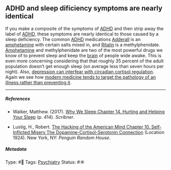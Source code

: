 ## ADHD and sleep dificiency symptoms are nearly identical

If you make a composite of the symptoms of [ADHD](ADHD.md) and then strip away the label of [ADHD](ADHD.md), these symptoms are nearly identical to those caused by a sleep deficiency. The common [ADHD](ADHD.md) medications [Adderall]() is an [amphetamine]() with certain salts mixed in, and [Ritalin]() is a methylphenidate. [Amphetamine]() and methylphenidate are two of the most powerful drugs we know of to prevent sleep and keep the [brain](Brain.md) of people wide awake. This is even more concerning considering that that roughly 35 percent of the adult population doesn’t get enough sleep (on average less than seven hours per night). Also, [depression can interfear with circadian cortisol regulation](Depression%20can%20interfear%20with%20circadian%20cortisol%20regulation.md). Again we see how [modern medicine tends to target the pathology of an illness rather than preventing it](Modern%20medicine%20tends%20to%20target%20the%20pathology%20of%20an%20illness%20rather%20than%20preventing%20it.md).

---

##### References

* Walker, Matthew. (2017). [Why We Sleep Chapter 14. Hurting and Helping Your Sleep](Why%20We%20Sleep%20Chapter%2014.%20Hurting%20and%20Helping%20Your%20Sleep.md) (p. 414). *Scribner*.

* Lustig, H., Robert. [The Hacking of the American Mind Chapter 10. Self-Inflicted Misery The Dopamine-Cortisol-Serotonin Connection](The%20Hacking%20of%20the%20American%20Mind%20Chapter%2010.%20Self-Inflicted%20Misery%20The%20Dopamine-Cortisol-Serotonin%20Connection.md) (Location 1924). New York, NY: *Penguin Random House*.

##### Metadata

Type: #🔴 
Tags: [Psychiatry](Psychiatry.md)
Status: #☀️ 
